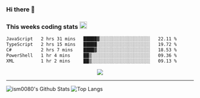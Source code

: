 ### Hi there 👋

<!--START_SECTION:giphy-->
<!--END_SECTION:giphy-->

### This weeks coding stats <img src="https://media1.giphy.com/media/LmNwrBhejkK9EFP504/giphy.gif?cid=ecf05e4723nsktnyyj53u162g7cy5rjqfg6gz06kxdg5y55g&rid=giphy.gif" width="20" height="20" />
<!--START_SECTION:waka-->

```txt
JavaScript   2 hrs 31 mins   █████▓░░░░░░░░░░░░░░░░░░░   22.11 %
TypeScript   2 hrs 15 mins   █████░░░░░░░░░░░░░░░░░░░░   19.72 %
C#           2 hrs 7 mins    ████▓░░░░░░░░░░░░░░░░░░░░   18.53 %
PowerShell   1 hr 4 mins     ██▒░░░░░░░░░░░░░░░░░░░░░░   09.36 %
XML          1 hr 2 mins     ██▒░░░░░░░░░░░░░░░░░░░░░░   09.13 %
```

<!--END_SECTION:waka-->

<!--START_SECTION:comicstrip-->
<p align="center">
 <a href="https://xkcd.com/">
 <img src="https://imgs.xkcd.com/comics/a_crossword_puzzle.png" />
</a>
</p>
<!--END_SECTION:comicstrip-->

---

![ism0080's Github Stats](https://github-readme-stats.vercel.app/api?username=ism0080&show_icons=true%hide_border=true&hide=issues)
![Top Langs](https://github-readme-stats.vercel.app/api/top-langs/?username=ism0080&layout=compact)

<!--
**ism0080/ism0080** is a ✨ _special_ ✨ repository because its `README.md` (this file) appears on your GitHub profile.

Here are some ideas to get you started:

- 🔭 I’m currently working on ...
- 🌱 I’m currently learning ...
- 👯 I’m looking to collaborate on ...
- 🤔 I’m looking for help with ...
- 💬 Ask me about ...
- 📫 How to reach me: ...
- 😄 Pronouns: ...
- ⚡ Fun fact: ...
-->
